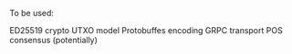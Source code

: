 To be used:

ED25519 crypto
UTXO model
Protobuffes encoding
GRPC transport
POS consensus (potentially)